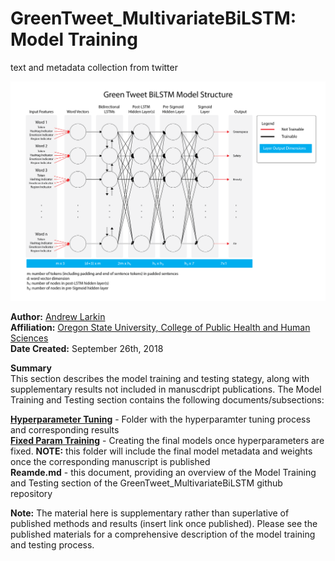 # GreenTweet_MultivariateBiLSTM: Model Training
text and metadata collection from twitter

![](./images/networkStructurev2.png)



**Author:** [Andrew Larkin](https://www.linkedin.com/in/andrew-larkin-525ba3b5/) <br>
**Affiliation:** [Oregon State University, College of Public Health and Human Sciences](https://health.oregonstate.edu/) <br>
**Date Created:** September 26th, 2018 <br>

**Summary**<br> This section describes the model training and testing stategy, along with supplementary results not included in manuscdript publications.  The Model Training and Testing section contains the following documents/subsections:

[**Hyperparameter Tuning**](./HyperparameterTuning) - Folder with the hyperparamter tuning process and corresponding results <br>
[**Fixed Param Training**](./FixedParamTraining) - Creating the final models once hyperparameters are fixed.  **NOTE:** this folder will include the final model metadata and weights once the corresponding manuscript is published <br> 
**Reamde.md** - this document, providing an overview of the Model Training and Testing section of the GreenTweet_MultivariateBiLSTM github repository

**Note:** The material here is supplementary rather than superlative of published methods and results (insert link once published).  Please see the published materials for a comprehensive description of the model training and testing process.

